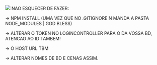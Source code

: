 <img src="https://scontent.fopo1-1.fna.fbcdn.net/v/t1.0-9/230394_1285891374773862_8496011471270988425_n.jpg?oh=52e1ad85c4b5bea9fcd858b74a3c169b&oe=5B25DAB8"></img>
NAO ESQUECER DE FAZER:

-> NPM INSTALL (UMA VEZ QUE NO .GITIGNORE N MANDA A PASTA NODE_MODULES | GOD BLESS)

-> ALTERAR O TOKEN NO LOGINCONTROLLER PARA O DA VOSSA BD, ATENCAO AO ID TAMBEM!

-> O HOST URL TBM

-> ALTERAR NOMES DE BD E CENAS ASSIM.


